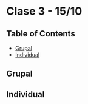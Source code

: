 # Clase 3 - 15/10 <!-- omit in toc -->
## Table of Contents <!-- omit in toc -->
- [Grupal](#grupal)
- [Individual](#individual)
## Grupal

## Individual
